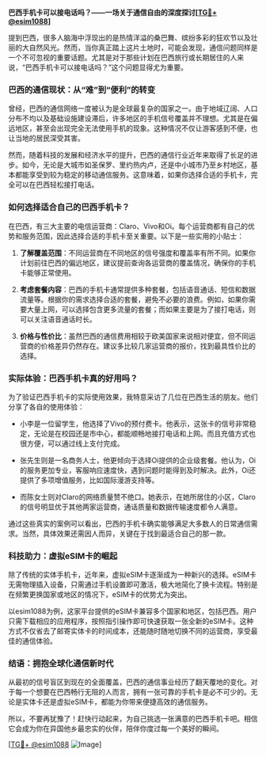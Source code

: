 **巴西手机卡可以接电话吗？——一场关于通信自由的深度探讨[[TG💪+ @esim1088](https://t.me/s/esim1088)]**

提到巴西，很多人脑海中浮现出的是热情洋溢的桑巴舞、缤纷多彩的狂欢节以及壮丽的大自然风光。然而，当你真正踏上这片土地时，可能会发现，通信问题同样是一个不可忽视的重要话题。尤其是对于那些计划在巴西旅行或长期居住的人来说，“巴西手机卡可以接电话吗？”这个问题显得尤为重要。

### 巴西的通信现状：从“难”到“便利”的转变

曾经，巴西的通信网络一度被认为是全球最复杂的国家之一。由于地域辽阔、人口分布不均以及基础设施建设滞后，许多地区的手机信号覆盖并不理想。尤其是在偏远地区，甚至会出现完全无法使用手机的现象。这种情况不仅让游客感到不便，也让当地的居民深受其害。

然而，随着科技的发展和经济水平的提升，巴西的通信行业近年来取得了长足的进步。如今，无论是大城市如圣保罗、里约热内卢，还是中小城市乃至乡村地区，基本都能享受到较为稳定的移动通信服务。这意味着，如果你选择合适的手机卡，完全可以在巴西轻松接打电话。

### 如何选择适合自己的巴西手机卡？

在巴西，有三大主要的电信运营商：Claro、Vivo和Oi。每个运营商都有自己的优势和服务范围，因此选择合适的手机卡至关重要。以下是一些实用的小贴士：

1. **了解覆盖范围**：不同运营商在不同地区的信号强度和覆盖率有所不同。如果你计划前往巴西的偏远地区，建议提前查询各运营商的覆盖情况，确保你的手机卡能够正常使用。
   
2. **考虑套餐内容**：巴西的手机卡通常提供多种套餐，包括语音通话、短信和数据流量等。根据你的需求选择合适的套餐，避免不必要的浪费。例如，如果你需要大量上网，可以选择包含更多流量的套餐；而如果主要是为了接打电话，则可以关注语音通话时长。

3. **价格与性价比**：虽然巴西的通信费用相较于欧美国家来说相对便宜，但不同运营商的价格差异仍然存在。建议多比较几家运营商的报价，找到最具性价比的选择。

### 实际体验：巴西手机卡真的好用吗？

为了验证巴西手机卡的实际使用效果，我特意采访了几位在巴西生活的朋友。他们分享了各自的使用体验：

- 小李是一位留学生，他选择了Vivo的预付费卡。他表示，这张卡的信号非常稳定，无论是在校园还是市中心，都能顺畅地接打电话和上网。而且充值方式也很方便，可以通过线上支付完成。
  
- 张先生则是一名商务人士，他更倾向于选择Oi提供的企业级套餐。他认为，Oi的服务更加专业，客服响应速度快，遇到问题时能得到及时解决。此外，Oi还提供了多项增值服务，比如国际漫游支持等。

- 而陈女士则对Claro的网络质量赞不绝口。她表示，在她所居住的小区，Claro的信号明显优于其他两家运营商，通话质量和数据传输速度都令人满意。

通过这些真实的案例可以看出，巴西的手机卡确实能够满足大多数人的日常通信需求。当然，具体效果还需因人而异，关键在于找到最适合自己的那一款。

### 科技助力：虚拟eSIM卡的崛起

除了传统的实体手机卡，近年来，虚拟eSIM卡逐渐成为一种新兴的选择。eSIM卡无需物理插入设备，只需通过手机设置即可激活，极大地简化了换卡流程。特别是在频繁更换国家或地区的情况下，eSIM卡的优势尤为突出。

以esim1088为例，这家平台提供的eSIM卡兼容多个国家和地区，包括巴西。用户只需下载相应的应用程序，按照指引操作即可快速获取一张全新的eSIM卡。这种方式不仅省去了邮寄实体卡的时间成本，还能随时随地切换不同的运营商，享受最佳的通信体验。

### 结语：拥抱全球化通信新时代

从最初的信号盲区到现在的全面覆盖，巴西的通信事业经历了翻天覆地的变化。对于每一个想要在巴西畅行无阻的人而言，拥有一张可靠的手机卡是必不可少的。无论是实体卡还是虚拟eSIM卡，都能为你带来便捷高效的通信服务。

所以，不要再犹豫了！赶快行动起来，为自己挑选一张满意的巴西手机卡吧。相信它会成为你在异国他乡最忠实的伙伴，陪伴你度过每一个美好的瞬间。

[[TG💪+ @esim1088](https://t.me/s/esim1088) ![Image](https://i.postimg.cc/4NQfJmqS/Snipaste-2025-05-13-00-14-12.png)]